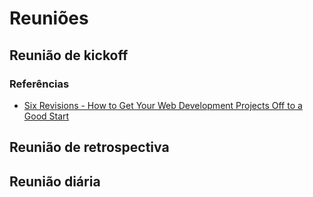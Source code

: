 # Reuniões

## Reunião de kickoff
### Referências
* [Six Revisions - How to Get Your Web Development Projects Off to a Good Start](http://sixrevisions.com/project-management/web-development-kickoff-meeting/)
## Reunião de retrospectiva
## Reunião diária
